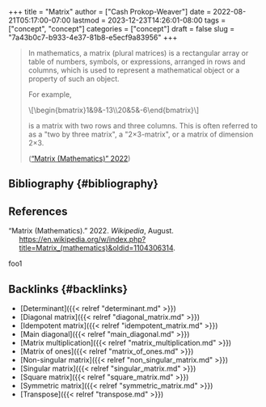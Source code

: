 +++
title = "Matrix"
author = ["Cash Prokop-Weaver"]
date = 2022-08-21T05:17:00-07:00
lastmod = 2023-12-23T14:26:01-08:00
tags = ["concept", "concept"]
categories = ["concept"]
draft = false
slug = "7a43b0c7-b933-4e37-81b8-e5ecf9a83956"
+++

> In mathematics, a matrix (plural matrices) is a rectangular array or table of numbers, symbols, or expressions, arranged in rows and columns, which is used to represent a mathematical object or a property of such an object.
>
> For example,
>
> \\[\begin{bmatrix}1&9&-13\\\20&5&-6\end{bmatrix}\\]
>
> is a matrix with two rows and three columns. This is often referred to as a "two by three matrix", a "2×3-matrix", or a matrix of dimension 2×3.
>
> (<a href="#citeproc_bib_item_1">“Matrix (Mathematics)” 2022</a>)


## Bibliography {#bibliography}

## References

<style>.csl-entry{text-indent: -1.5em; margin-left: 1.5em;}</style><div class="csl-bib-body">
  <div class="csl-entry"><a id="citeproc_bib_item_1"></a>“Matrix (Mathematics).” 2022. <i>Wikipedia</i>, August. <a href="https://en.wikipedia.org/w/index.php?title=Matrix_(mathematics)&oldid=1104306314">https://en.wikipedia.org/w/index.php?title=Matrix_(mathematics)&#38;oldid=1104306314</a>.</div>
</div>

foo1


## Backlinks {#backlinks}

-   [Determinant]({{< relref "determinant.md" >}})
-   [Diagonal matrix]({{< relref "diagonal_matrix.md" >}})
-   [Idempotent matrix]({{< relref "idempotent_matrix.md" >}})
-   [Main diagonal]({{< relref "main_diagonal.md" >}})
-   [Matrix multiplication]({{< relref "matrix_multiplication.md" >}})
-   [Matrix of ones]({{< relref "matrix_of_ones.md" >}})
-   [Non-singular matrix]({{< relref "non_singular_matrix.md" >}})
-   [Singular matrix]({{< relref "singular_matrix.md" >}})
-   [Square matrix]({{< relref "square_matrix.md" >}})
-   [Symmetric matrix]({{< relref "symmetric_matrix.md" >}})
-   [Transpose]({{< relref "transpose.md" >}})
